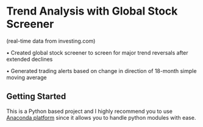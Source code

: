# Trend Analysis with Global Stock Screener
 (real-time data from investing.com)

•	Created global stock screener to screen for major trend reversals after extended declines

• Generated trading alerts based on change in direction of 18-month simple moving average

## Getting Started
This is a Python based project and I highly recommend you to use [Anaconda platform](https://www.anaconda.com/) since it allows you to handle python modules with ease. 
